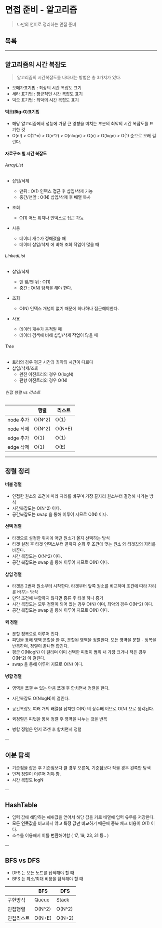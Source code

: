 # 면접 준비 - 알고리즘
> 나만의 언어로 정리하는 면접 준비  

## 목록

---

## 알고리즘의 시간 복잡도
> 알고리즘의 시간복잡도를 나타내는 방법은 총 3가지가 있다.

- 오메가표기법 : 최상의 시간 복잡도 표기
- 세타 표기법 : 평균적인 시간 복잡도 표기
- 빅오 표기법 : 최악의 시간 복잡도 표기

#### 빅오(Big-O)표기법
- 해당 알고리즘에서 성능에 가장 큰 영향을 미치는 부분의 최악의 시간 복잡도를 표기한 것
- O(n!) > O(2^n) > O(n^2) > O(nlogn) > O(n) > O(logn) > O(1) 순으로 오래 걸린다.

#### 자료구조 별 시간 복잡도

###### ArrayList
- 삽입/삭제
    - 맨뒤 : O(1) 인덱스 접근 후 삽입/삭제 가능
    - 중간/맨앞 : O(N) 삽입/삭제 후 배열 복사
- 조회
    - O(1) 어느 위치나 인덱스로 접근 가능

- 사용
    - 데이터 개수가 정해졌을 때
    - 데이터 삽입/삭제 에 비해 조회 작업이 많을 때

###### LinkedList
- 삽입/삭제
    - 맨 앞/맨 뒤 : O(1)
    - 중간 : O(N) 탐색을 해야 한다.
- 조회
    - O(N) 인덱스 개념이 없기 때문에 하나하나 접근해야한다.

- 사용
    - 데이터 개수가 동적일 때
    - 데이터 검색에 비해 삽입/삭제 작업이 많을 때

###### Tree
- 트리의 경우 평균 시간과 최악의 시간이 다르다
- 삽입/삭제/조회
    - 완전 이진트리의 경우 O(logN)
    - 편향 이진트리의 경우 O(N)

###### 인접 행렬 vs 리스트
||행렬|리스트|
|--|--|--|
|node 추가|O(N^2)|O(1)|
|node 삭제|O(N^2)|O(N+E)|
|edge 추가|O(1)|O(1)|
|edge 삭제|O(1)|O(E)|

---

## 정렬 정리
#### 버블 정렬
- 인접한 원소와 조건에 따라 자리를 바꾸며 가장 끝자리 원소부터 결정해 나가는 방식
- 시간복잡도는 O(N^2) 이다.
- 공간복잡도는 swap 을 통해 이루어 지므로 O(N) 이다.
#### 선택 정렬
- 타겟으로 설정한 위치에 어떤 원소가 올지 선택하는 방식
- 타겟 설정 후 타겟 인덱스부터 끝까지 순회 후 조건에 맞는 원소 와 타겟값의 자리를 바꾼다.
- 시간 복잡도는 O(N^2) 이다.
- 공간 복잡도는 swap 을 통해 이루어 지므로 O(N) 이다.
#### 삽입 정렬
- 타겟은 2번째 원소부터 시작한다. 타겟부터 앞쪽 원소를 비교하며 조건에 따라 자리를 바꾸는 방식
- 만약 조건에 부합하지 않다면 종류 후 타겟 하나 증가
- 시간 복잡도는 모두 정렬이 되어 있는 경우 O(N) 이며, 최악의 경우 O(N^2) 이다.
- 공간 복잡도는 swap 을 통해 이루어 지므로 O(N) 이다.

#### 퀵 정렬
- 분할 정복으로 이루어 진다.
- 피벗을 통해 영역 분할을 한 후, 분할된 영역을 정렬한다. 모든 영역을 분할 - 정복을 반복하며, 정렬이 끝나면 합친다.
- 평군 O(NlogN) 이 걸리며 이미 선택한 피벗이 범위 내 가장 크거나 작은 경우 O(N^2) 이 걸린다.
- swap 을 통해 이루어 지므로 O(N) 이다.
#### 병합 정렬
- 영역을 쪼갤 수 있는 만큼 쪼갠 후 합치면서 정렬을 한다.
- 시간복잡도 O(NlogN)이 걸린다.
- 공간복잡도 여러 개의 배열을 잡지만 O(N) 의 상수배 이므로 O(N) 으로 생각된다.

- 퀵정렬은 피벗을 통해 정렬 후 영역을 나누는 것을 반복
- 병합 정렬은 먼저 쪼갠 후 합치면서 정렬

--

## 이분 탐색
- 기준점을 잡은 후 기준점보다 클 경우 오른쪽, 기준점보다 작을 경우 왼쪽만 탐색
- 먼저 정렬이 이루어 져야 함.
- 시간 복잡도 logN

--

## HashTable
- 입력 값에 해당하는 해쉬값을 얻어서 해당 값을 키로 배열에 입력 유무를 저장한다.
- 모든 인풋값을 비교하지 않고 특정 값만 비교하기 때문에 중복 체크 비용이 O(1) 이다.
- 소수를 이용해서 이를 변환해야함 ( 17, 19, 23, 31 등.. )

--

## BFS vs DFS

- DFS 는 모든 노드를 탑색해야 할 때 
- BFS 는 최소/최대 비용을 탐색해야 할 때

||BFS|DFS|
|--|--|--|
|구현방식|Queue|Stack|
|인접행렬|O(N^2)|O(N^2)|
|인접리스트|O(N+E)|O(N+2)|





